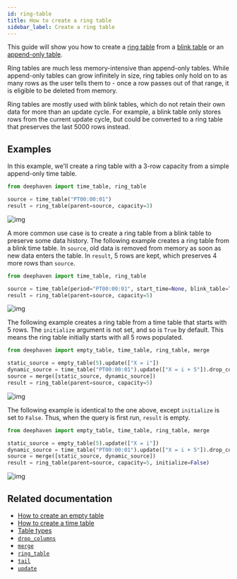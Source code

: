 ```yaml
---
id: ring-table
title: How to create a ring table
sidebar_label: Create a ring table
---
```


This guide will show you how to create a [ring table](../conceptual/table-types.md#ring) from a [blink table](../conceptual/table-types.md#blink) or an [append-only table](../conceptual/table-types.md#append-only).

Ring tables are much less memory-intensive than append-only tables. While append-only tables can grow infinitely in size, ring tables only hold on to as many rows as the user tells them to - once a row passes out of that range, it is eligible to be deleted from memory.

Ring tables are mostly used with blink tables, which do not retain their own data for more than an update cycle. For example, a blink table only stores rows from the current update cycle, but could be converted to a ring table that preserves the last 5000 rows instead.

## Examples

In this example, we'll create a ring table with a 3-row capacity from a simple append-only time table.

```python ticking-table order=null
from deephaven import time_table, ring_table

source = time_table("PT00:00:01")
result = ring_table(parent=source, capacity=3)
```

![img](../assets/how-to/ring-table-1.gif)

A more common use case is to create a ring table from a blink table to preserve some data history. The following example creates a ring table from a blink time table. In `source`, old data is removed from memory as soon as new data enters the table. In `result`, 5 rows are kept, which preserves 4 more rows than `source`.

```python ticking-table order=null
from deephaven import time_table, ring_table

source = time_table(period="PT00:00:01", start_time=None, blink_table=True)
result = ring_table(parent=source, capacity=5)
```

![img](../assets/how-to/ring-table.gif)

The following example creates a ring table from a time table that starts with 5 rows. The `initialize` argument is not set, and so is `True` by default. This means the ring table initially starts with all 5 rows populated.

```python ticking-table order=null
from deephaven import empty_table, time_table, ring_table, merge

static_source = empty_table(5).update(["X = i"])
dynamic_source = time_table("PT00:00:01").update(["X = i + 5"]).drop_columns(["Timestamp"])
source = merge([static_source, dynamic_source])
result = ring_table(parent=source, capacity=5)
```

![img](../assets/how-to/ring-table-2.gif)

The following example is identical to the one above, except `initialize` is set to `False`. Thus, when the query is first run, `result` is empty.

```python ticking-table order=null
from deephaven import empty_table, time_table, ring_table, merge

static_source = empty_table(5).update(["X = i"])
dynamic_source = time_table("PT00:00:01").update(["X = i + 5"]).drop_columns(["Timestamp"])
source = merge([static_source, dynamic_source])
result = ring_table(parent=source, capacity=5, initialize=False)
```

![img](../assets/how-to/ring-table-3.gif)

## Related documentation

- [How to create an empty table](./empty-table.md)
- [How to create a time table](./time-table.md)
- [Table types](../conceptual/table-types.md)
- [`drop_columns`](../reference/table-operations/select/drop-columns.md)
- [`merge`](../reference/table-operations/merge/merge.md)
- [`ring_table`](../reference/table-operations/create/ringTable.md)
- [`tail`](../reference/table-operations/filter/tail.md)
- [`update`](../reference/table-operations/select/update.md)

